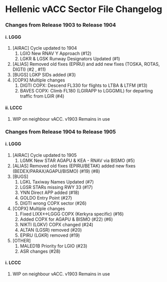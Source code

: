 # Hellenic vACC Sector File Changelog
### Changes from Release 1903 to Release 1904 
#### i. LGGG
1. [AIRAC] Cycle updated to 1904
    1. LGIO New RNAV Y Approach (#12)
    2. LGKR & LGSK Runway Designators Updated (#1)
2. [ALIAS] Removed old fixes (EPIRU) and add new fixes (TOSKA, ROTAS, DIGTI) (#2 , #11)
3. [BUGS] LGKP SIDs added (#3)
4. [COPX] Multiple changes
    1. DIGTI COPX: Descend FL330 for flights to LTBA & LTFM (#13)
    2. BAVES COPX: Climb FL180 (LGIRAPP to LGGGMIL) for departing traffic from LGIR (#4)
#### ii. LCCC
1. WIP on neighbour vACC. v1903 Remains in use

### Changes from Release 1904 to Release 1905 
#### i. LGGG
1. [AIRAC] Cycle updated to 1905
    1. LGMK New STAR AGAPU & KEA - RNAV via BISMO (#5)
2. [ALIAS] Removed old fixes (EPIRU/BETAK) added new fixes (BEDEX/PARAX/AGAPU/BISMO) (#19) (#8)
3. [BUGS] 
    1. LGKL Taxiway Names Updated (#7)
    2. LGSR STARs missing RWY 33 (#17)
    3. YNN Direct APP added (#18)
    4. GOLDO Entry Point (#27)
    5. DIGTI wrong COPX sector (#26)
4. [COPX] Multiple changes
    1. Fixed LIXX<->LGGG COPX (Kerkyra specific) (#16)
    2. Added COPX for AGAPU & BISMO (#22) (#6)
    3. NIKTI (LGKV) COPX changed (#24)
    4. ALTAN (LGSR) removed (#20)
    5. EPIRU (LGKR) removed (#19)
5. [OTHER] 
    1. MALED1B Priority for LGIO (#23)
    2. ASR changes (#28)
#### i. LCCC
1. WIP on neighbour vACC. v1903 Remains in use
